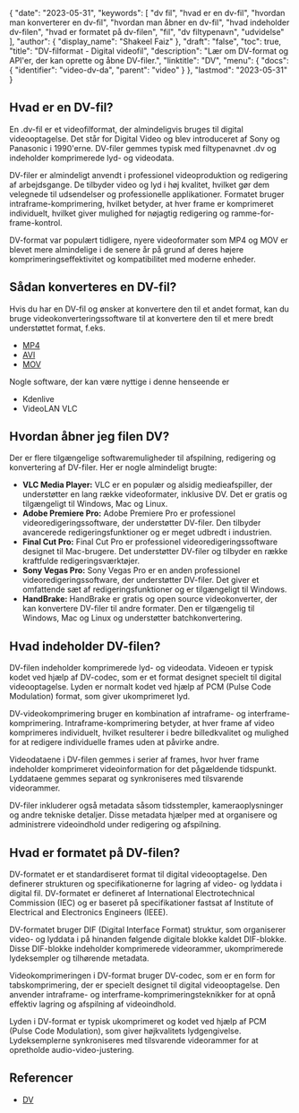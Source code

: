 {
  "date": "2023-05-31",
  "keywords": [
"dv fil",
"hvad er en dv-fil",
"hvordan man konverterer en dv-fil",
"hvordan man åbner en dv-fil",
"hvad indeholder dv-filen",
"hvad er formatet på dv-filen",
"fil",
"dv filtypenavn",
"udvidelse"
],
  "author": {
    "display_name": "Shakeel Faiz"
},
  "draft": "false",
  "toc": true,
  "title": "DV-filformat - Digital videofil",
  "description": "Lær om DV-format og API'er, der kan oprette og åbne DV-filer.",
  "linktitle": "DV",
  "menu": {
    "docs": {
      "identifier": "video-dv-da",
      "parent": "video"
}
},
  "lastmod": "2023-05-31"
}

## Hvad er en DV-fil?

En .dv-fil er et videofilformat, der almindeligvis bruges til digital videooptagelse. Det står for Digital Video og blev introduceret af Sony og Panasonic i 1990'erne. DV-filer gemmes typisk med filtypenavnet .dv og indeholder komprimerede lyd- og videodata.

DV-filer er almindeligt anvendt i professionel videoproduktion og redigering af arbejdsgange. De tilbyder video og lyd i høj kvalitet, hvilket gør dem velegnede til udsendelser og professionelle applikationer. Formatet bruger intraframe-komprimering, hvilket betyder, at hver frame er komprimeret individuelt, hvilket giver mulighed for nøjagtig redigering og ramme-for-frame-kontrol.

DV-format var populært tidligere, nyere videoformater som MP4 og MOV er blevet mere almindelige i de senere år på grund af deres højere komprimeringseffektivitet og kompatibilitet med moderne enheder.

## Sådan konverteres en DV-fil?

Hvis du har en DV-fil og ønsker at konvertere den til et andet format, kan du bruge videokonverteringssoftware til at konvertere den til et mere bredt understøttet format, f.eks.

- [MP4](/video/mp4/)
- [AVI](/video/avi/)
- [MOV](/video/mov/)

Nogle software, der kan være nyttige i denne henseende er

- Kdenlive
- VideoLAN VLC

## Hvordan åbner jeg filen DV?

Der er flere tilgængelige softwaremuligheder til afspilning, redigering og konvertering af DV-filer. Her er nogle almindeligt brugte:

- **VLC Media Player:** VLC er en populær og alsidig medieafspiller, der understøtter en lang række videoformater, inklusive DV. Det er gratis og tilgængeligt til Windows, Mac og Linux.
- **Adobe Premiere Pro:** Adobe Premiere Pro er professionel videoredigeringssoftware, der understøtter DV-filer. Den tilbyder avancerede redigeringsfunktioner og er meget udbredt i industrien.
- **Final Cut Pro:** Final Cut Pro er professionel videoredigeringssoftware designet til Mac-brugere. Det understøtter DV-filer og tilbyder en række kraftfulde redigeringsværktøjer.
- **Sony Vegas Pro:** Sony Vegas Pro er en anden professionel videoredigeringssoftware, der understøtter DV-filer. Det giver et omfattende sæt af redigeringsfunktioner og er tilgængeligt til Windows.
- **HandBrake:** HandBrake er gratis og open source videokonverter, der kan konvertere DV-filer til andre formater. Den er tilgængelig til Windows, Mac og Linux og understøtter batchkonvertering.

## Hvad indeholder DV-filen?

DV-filen indeholder komprimerede lyd- og videodata. Videoen er typisk kodet ved hjælp af DV-codec, som er et format designet specielt til digital videooptagelse. Lyden er normalt kodet ved hjælp af PCM (Pulse Code Modulation) format, som giver ukomprimeret lyd.

DV-videokomprimering bruger en kombination af intraframe- og interframe-komprimering. Intraframe-komprimering betyder, at hver frame af video komprimeres individuelt, hvilket resulterer i bedre billedkvalitet og mulighed for at redigere individuelle frames uden at påvirke andre.

Videodataene i DV-filen gemmes i serier af frames, hvor hver frame indeholder komprimeret videoinformation for det pågældende tidspunkt. Lyddataene gemmes separat og synkroniseres med tilsvarende videorammer.

DV-filer inkluderer også metadata såsom tidsstempler, kameraoplysninger og andre tekniske detaljer. Disse metadata hjælper med at organisere og administrere videoindhold under redigering og afspilning.

## Hvad er formatet på DV-filen?

DV-formatet er et standardiseret format til digital videooptagelse. Den definerer strukturen og specifikationerne for lagring af video- og lyddata i digital fil. DV-formatet er defineret af International Electrotechnical Commission (IEC) og er baseret på specifikationer fastsat af Institute of Electrical and Electronics Engineers (IEEE).

DV-formatet bruger DIF (Digital Interface Format) struktur, som organiserer video- og lyddata i på hinanden følgende digitale blokke kaldet DIF-blokke. Disse DIF-blokke indeholder komprimerede videorammer, ukomprimerede lydeksempler og tilhørende metadata.

Videokomprimeringen i DV-format bruger DV-codec, som er en form for tabskomprimering, der er specielt designet til digital videooptagelse. Den anvender intraframe- og interframe-komprimeringsteknikker for at opnå effektiv lagring og afspilning af videoindhold.

Lyden i DV-format er typisk ukomprimeret og kodet ved hjælp af PCM (Pulse Code Modulation), som giver højkvalitets lydgengivelse. Lydeksemplerne synkroniseres med tilsvarende videorammer for at opretholde audio-video-justering.

## Referencer
* [DV](https://en.wikipedia.org/wiki/DV)


